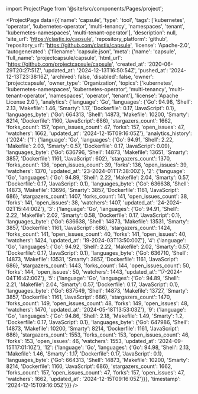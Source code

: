 
import ProjectPage from '@site/src/components/Pages/project';

<ProjectPage
    data={{'name': 'capsule', 'type': 'tool', 'tags': ['kubernetes', 'operator', 'kubernetes-operator', 'multi-tenancy', 'namespaces', 'tenant', 'kubernetes-namespaces', 'multi-tenant-operator'], 'description': null, 'site_url': 'https://clastix.io/capsule', 'repository_platform': 'github', 'repository_url': 'https://github.com/clastix/capsule', 'license': 'Apache-2.0', 'autogenerated': {'filename': 'capsule.json', 'meta': {'name': 'capsule', 'full_name': 'projectcapsule/capsule', 'html_url': 'https://github.com/projectcapsule/capsule', 'created_at': '2020-06-29T20:27:51Z', 'updated_at': '2024-12-13T16:50:54Z', 'pushed_at': '2024-12-13T23:38:16Z', 'archived': false, 'disabled': false, 'owner': 'projectcapsule', 'owner_type': 'Organization', 'topics': ['kubernetes', 'kubernetes-namespaces', 'kubernetes-operator', 'multi-tenancy', 'multi-tenant-operator', 'namespaces', 'operator', 'tenant'], 'license': 'Apache License 2.0'}, 'analytics': {'language': 'Go', 'languages': {'Go': 94.98, 'Shell': 2.13, 'Makefile': 1.46, 'Smarty': 1.17, 'Dockerfile': 0.17, 'JavaScript': 0.1}, 'languages_byte': {'Go': 664313, 'Shell': 14873, 'Makefile': 10200, 'Smarty': 8214, 'Dockerfile': 1160, 'JavaScript': 686}, 'stargazers_count': 1662, 'forks_count': 157, 'open_issues_count': 47, 'forks': 157, 'open_issues': 47, 'watchers': 1662, 'updated_at': '2024-12-15T09:16:05Z'}, 'analytics_history': {'2024': {'1': {'language': 'Go', 'languages': {'Go': 94.91, 'Shell': 2.22, 'Makefile': 2.03, 'Smarty': 0.57, 'Dockerfile': 0.17, 'JavaScript': 0.09}, 'languages_byte': {'Go': 636796, 'Shell': 14873, 'Makefile': 13651, 'Smarty': 3857, 'Dockerfile': 1161, 'JavaScript': 602}, 'stargazers_count': 1370, 'forks_count': 136, 'open_issues_count': 39, 'forks': 136, 'open_issues': 39, 'watchers': 1370, 'updated_at': '23-2024-01T17:38:00Z'}, '2': {'language': 'Go', 'languages': {'Go': 94.89, 'Shell': 2.22, 'Makefile': 2.04, 'Smarty': 0.57, 'Dockerfile': 0.17, 'JavaScript': 0.1}, 'languages_byte': {'Go': 636638, 'Shell': 14873, 'Makefile': 13696, 'Smarty': 3857, 'Dockerfile': 1161, 'JavaScript': 686}, 'stargazers_count': 1407, 'forks_count': 141, 'open_issues_count': 38, 'forks': 141, 'open_issues': 38, 'watchers': 1407, 'updated_at': '24-2024-02T15:44:00Z'}, '3': {'language': 'Go', 'languages': {'Go': 94.91, 'Shell': 2.22, 'Makefile': 2.02, 'Smarty': 0.58, 'Dockerfile': 0.17, 'JavaScript': 0.1}, 'languages_byte': {'Go': 636638, 'Shell': 14873, 'Makefile': 13531, 'Smarty': 3857, 'Dockerfile': 1161, 'JavaScript': 686}, 'stargazers_count': 1424, 'forks_count': 141, 'open_issues_count': 40, 'forks': 141, 'open_issues': 40, 'watchers': 1424, 'updated_at': '19-2024-03T13:50:00Z'}, '4': {'language': 'Go', 'languages': {'Go': 94.92, 'Shell': 2.22, 'Makefile': 2.02, 'Smarty': 0.57, 'Dockerfile': 0.17, 'JavaScript': 0.1}, 'languages_byte': {'Go': 636710, 'Shell': 14873, 'Makefile': 13531, 'Smarty': 3857, 'Dockerfile': 1161, 'JavaScript': 686}, 'stargazers_count': 1443, 'forks_count': 144, 'open_issues_count': 50, 'forks': 144, 'open_issues': 50, 'watchers': 1443, 'updated_at': '17-2024-04T16:42:00Z'}, '5': {'language': 'Go', 'languages': {'Go': 94.89, 'Shell': 2.21, 'Makefile': 2.04, 'Smarty': 0.57, 'Dockerfile': 0.17, 'JavaScript': 0.1}, 'languages_byte': {'Go': 637549, 'Shell': 14873, 'Makefile': 13727, 'Smarty': 3857, 'Dockerfile': 1161, 'JavaScript': 686}, 'stargazers_count': 1470, 'forks_count': 149, 'open_issues_count': 48, 'forks': 149, 'open_issues': 48, 'watchers': 1470, 'updated_at': '2024-05-18T13:53:03Z'}, '9': {'language': 'Go', 'languages': {'Go': 94.86, 'Shell': 2.18, 'Makefile': 1.49, 'Smarty': 1.2, 'Dockerfile': 0.17, 'JavaScript': 0.1}, 'languages_byte': {'Go': 647986, 'Shell': 14873, 'Makefile': 10200, 'Smarty': 8214, 'Dockerfile': 1161, 'JavaScript': 686}, 'stargazers_count': 1553, 'forks_count': 153, 'open_issues_count': 46, 'forks': 153, 'open_issues': 46, 'watchers': 1553, 'updated_at': '2024-09-15T17:01:10Z'}, '12': {'language': 'Go', 'languages': {'Go': 94.98, 'Shell': 2.13, 'Makefile': 1.46, 'Smarty': 1.17, 'Dockerfile': 0.17, 'JavaScript': 0.1}, 'languages_byte': {'Go': 664313, 'Shell': 14873, 'Makefile': 10200, 'Smarty': 8214, 'Dockerfile': 1160, 'JavaScript': 686}, 'stargazers_count': 1662, 'forks_count': 157, 'open_issues_count': 47, 'forks': 157, 'open_issues': 47, 'watchers': 1662, 'updated_at': '2024-12-15T09:16:05Z'}}}, 'timestamp': '2024-12-15T09:16:05Z'}}}
/>
